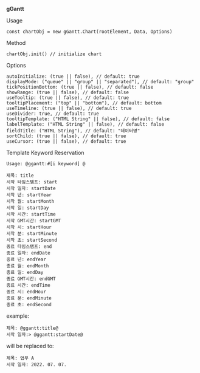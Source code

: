 **gGantt**

Usage

    const chartObj = new gGantt.Chart(rootElement, Data, Options)

Method

    chartObj.init() // initialize chart

Options

    autoInitialize: (true || false), // default: true
    displayMode: ("queue" || "group" || "separated"), // default: "group"
    tickPositionBottom: (true || false), // default: false
    showRange: (true || false), // default: false
    useTooltip: (true || false), // default: true
    tooltipPlacement: ("top" || "bottom"), // default: bottom
    useTimeline: (true || false), // default: true
    useDivider: true, // default: true
    tooltipTemplate: ("HTML String" || false), // default: false
    labelTemplate: ("HTML String" || false), // default: false
    fieldTitle: ("HTML String"), // default: "데이터명"
    sortChild: (true || false), // default: true
    useCursor: (true || false), // default: true

Template Keyword Reservation

    Usage: @ggantt:#[i keyword] @

    제목: title
    시작 타임스탬프: start
    시작 일자: startDate
    시작 년: startYear
    시작 월: startMonth
    시작 일: startDay
    시작 시간: startTime
    시작 GMT시간: startGMT
    시작 시: startHour
    시작 분: startMinute
    시작 초: startSecond
    종료 타임스탬프: end
    종료 일자: endDate
    종료 년: endYear
    종료 월: endMonth
    종료 일: endDay
    종료 GMT시간: endGMT
    종료 시간: endTime
    종료 시: endHour
    종료 분: endMinute
    종료 초: endSecond

example:

    제목: @ggantt:title@
    시작 일자:> @ggantt:startDate@

will be replaced to:

    제목: 업무 A
    시작 일자: 2022. 07. 07.
